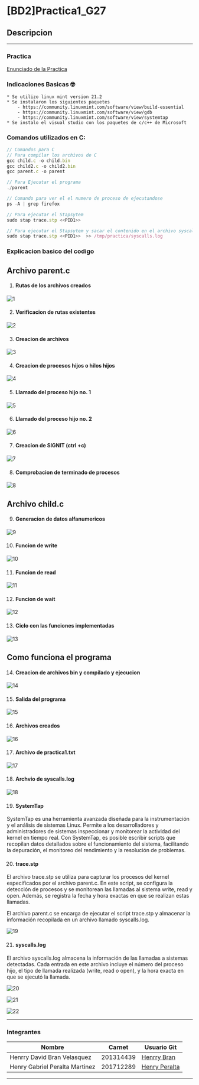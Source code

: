 # [BD2]Practica1_G27

## Descripcion 
___
### Practica
[Enunciado de la Practica](./Img/Enunciado%20Practica%201.pdf)

### Indicaciones Basicas :nerd_face:
    * Se utilizo linux mint version 21.2
    * Se instalaron los siguientes paquetes
        - https://community.linuxmint.com/software/view/build-essential
        - https://community.linuxmint.com/software/view/gdb
        - https://community.linuxmint.com/software/view/systemtap
    * Se instalo el visual studio con los paquetes de c/c++ de Microsoft

### Comandos utilizados en C:
```javascript
// Comandos para C
// Para compilar los archivos de C
gcc child.c -o child.bin
gcc child2.c -o child2.bin
gcc parent.c -o parent

// Para Ejecutar el programa 
./parent

// Comando para ver el el numero de proceso de ejecutandose
ps -A | grep firefox

// Para ejecutar el Stapsytem
sudo stap trace.stp <<PID1>> 

// Para ejecutar el Stapsytem y sacar el contenido en el archivo syscalls.log
sudo stap trace.stp <<PID1>>  >> /tmp/practica/syscalls.log
```

### Explicacion basico del codigo

## Archivo parent.c

1. #### Rutas de los archivos creados

![1](./Img/1.png)

2. #### Verificacion de rutas existentes

![2](./Img/2.png)

3. #### Creacion de archivos

![3](./Img/3.png)

4. #### Creacion de procesos hijos o hilos hijos

![4](./Img/4.png)

5. #### Llamado del proceso hijo no. 1

![5](./Img/5.png)

6. #### Llamado del proceso hijo no. 2

![6](./Img/6.png)

7. #### Creacion de SIGNIT (ctrl +c)

![7](./Img/7.png)

8. #### Comprobacion de terminado de procesos

![8](./Img/8.png)

## Archivo child.c

9. #### Generacion de datos alfanumericos

![9](./Img/9.png)

10. #### Funcion de write

![10](./Img/10.png)

11. #### Funcion de read

![11](./Img/11.png)

12. #### Funcion de wait

![12](./Img/12.png)

13. #### Ciclo con las funciones implementadas

![13](./Img/13.png)

## Como funciona el programa

14. #### Creacion de archivos bin y compilado y ejecucion

![14](./Img/14.png)

15. #### Salida del programa

![15](./Img/15.png)

16. #### Archivos creados

![16](./Img/16.png)

17. #### Archivo de practica1.txt

![17](./Img/17.png)

18. #### Archvio de syscalls.log

![18](./Img/18.png)

19. #### SystemTap
SystemTap es una herramienta avanzada diseñada para la instrumentación y el análisis de sistemas Linux. Permite a los desarrolladores y administradores de sistemas inspeccionar y monitorear la actividad del kernel en tiempo real. Con SystemTap, es posible escribir scripts que recopilan datos detallados sobre el funcionamiento del sistema, facilitando la depuración, el monitoreo del rendimiento y la resolución de problemas.

20. #### trace.stp
El archivo trace.stp se utiliza para capturar los procesos del kernel especificados por el archivo parent.c. En este script, se configura la detección de procesos y se monitorean las llamadas al sistema write, read y open. Además, se registra la fecha y hora exactas en que se realizan estas llamadas.

El archivo parent.c se encarga de ejecutar el script trace.stp y almacenar la información recopilada en un archivo llamado syscalls.log.

![19](https://i.ibb.co/ZVjRqsb/trace.jpg)

21. #### syscalls.log
El archivo syscalls.log almacena la información de las llamadas a sistemas detectadas. Cada entrada en este archivo incluye el número del proceso hijo, el tipo de llamada realizada (write, read o open), y la hora exacta en que se ejecutó la llamada.

![20](https://i.ibb.co/CbCzpTG/comando.jpg)

![21](https://i.ibb.co/BzJZkHP/syscalls.jpg)

![22](https://i.ibb.co/DGt28jR/Resultado.jpg)


___
### Integrantes
| Nombre | Carnet | Usuario Git |
|----------|----------|----------|
| Henrry David Bran Velasquez | 201314439 | [Henrry Bran](https://github.com/HenrryBran-Hub) |
| Henry Gabriel Peralta Martinez  | 201712289 | [Henry Peralta](https://github.com/HenryPeralta) |
___

